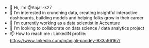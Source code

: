 - 👋 Hi, I’m @Anjali-k27
- 👀 I’m interested in crunching data, creating insightful interactive dashboards, building models and helping folks grow in their career
- 🌱 I’m currently working as a data scientist in Accenture
- 💞️ I’m looking to collaborate on data science / data analytics project
- 📫 How to reach me : LinkedIN profile: https://www.linkedin.com/in/anjali-pandey-933a96167/

<!---
Anjali-k27/Anjali-k27 is a ✨ special ✨ repository because its `README.md` (this file) appears on your GitHub profile.
You can click the Preview link to take a look at your changes.
--->
